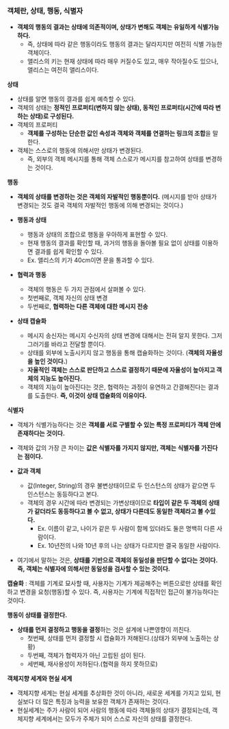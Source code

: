 ### 객체란, 상태, 행동, 식별자

- **객체의 행동의 결과는 상태에 의존적이며, 상태가 변해도 객체는 유일하게 식별가능하다.**
  - 즉, 상태에 따라 같은 행동이라도 행동의 결과는 달라지지만 여전히 식별 가능한 객체이다.
  - 앨리스의 키는 현재 상태에 따라 매우 커질수도 있고, 매우 작아질수도 있으나, 앨리스는 여전히 앨리스이다.



**상태**

- 상태를 알면 행동의 결과를 쉽게 예측할 수 있다.
- 객체의 상태는 **정적인 프로퍼티(변하지 않는 상태), 동적인 프로퍼티(시간에 따라 변하는 상태)로 구성된다.**
- 객체의 프로퍼티
  - **객체를 구성하는 단순한 값인 속성과 객체와 객체를 연결하는 링크의 조합**을 말한다.
- 객체는 스스로의 행동에 의해서만 상태가 변경된다.
  - 즉, 외부의 객체 메시지를 통해 객체 스스로가 메시지를 참고하여 상태를 변경하는 것이다.



**행동**

- **객체의 상태를 변경하는 것은 객체의 자발적인 행동뿐이다.** (메시지를 받아 상태가 변경되는 것도 결국 객체의 자발적인 행동에 의해 변경되는 것이다.)
- **행동과 상태**
  - 행동과 상태의 조합으로 행동을 우아하게 표현할 수 있다.
  - 현재 행동의 결과를 확인할 때, 과거의 행동을 돌아볼 필요 없이 상태를 이용하면 결과를 쉽게 확인할 수 있다.
  - Ex. 앨리스의 키가 40cm이면 문을 통과할 수 있다.

- **협력과 행동**
  - 객체의 행동은 두 가지 관점에서 살펴볼 수 있다.
  - 첫번째로, 객체 자신의 상태 변경
  - 두번째로, **협력하는 다른 객체에 대한 메시지 전송**

- **상태 캡슐화**
  - 메시지 송신자는 메시지 수신자의 상태 변경에 대해서는 전혀 알지 못한다. 그저 그러기를 바라고 전달할 뿐이다.
  - 상태를 외부에 노출시키지 않고 행동을 통해 캡슐화하는 것이다. (**객체의 자율성을 높인 것이다.**)
  - **자율적인 객체는 스스로 판단하고 스스로 결정하기 때문에 자율성이 높아지고 객체의 지능도 높아진다.**
  - 객체의 지능이 높아진다는 것은, 협력하는 과정이 유연하고 간결해진다는 결과를 도출한다. **즉, 이것이 상태 캡슐화의 이유이다.**



**식별자**

- 객체가 식별가능하다는 것은 **객체를 서로 구별할 수 있는 특정 프로퍼티가 객체 안에 존재하다는 것이다.**



- 객체와 값의 가장 큰 차이는 **값은 식별자를 가지지 않지만, 객체는 식별자를 가진다는 점이다.**
- **값과 객체**
  - 값(Integer, String)의 경우 불변상태이므로 두 인스턴스의 상태가 같으면 두 인스턴스는 동등하다고 본다.
  - 객체의 경우 시간에 따라 변경되는 가변상태이므로 **타입이 같은 두 객체의 상태가 같더라도 동등하다고 볼 수 없고, 상태가 다른데도 동일한 객체라고 볼 수있다.**
    - Ex. 이름이 같고, 나이가 같은 두 사람이 함께 있더라도 둘은 명백히 다른 사람이다.
    - Ex. 10년전의 나와 10년 후의 나는 상태가 다르지만 결국 동일한 사람이다. 
- 여기에서 말하는 것은, **상태를 기반으로 객체의 동일성을 판단할 수 없다는 것이다. 즉, 객체는 식별자에 의해서만 동일성을 검사할 수 있는 것이다.**



**캡슐화** : 객체를 기계로 묘사할 때, 사용자는 기계가 제공해주는 버튼으로만 상태를 확인하고 변경을 요청(행동)할 수 있다. 즉, 사용자는 기계에 직접적인 접근이 불가능하다는 것이다.



**행동이 상태를 결정한다.**

- **상태를 먼저 결정하고 행동을 결정**하는 것은 설계에 나쁜영향이 끼친다.
  - 첫번째, 상태를 먼저 결정할 시 캡슐화가 저해된다.(상태가 외부에 노출하는 상황)
  - 두번째, 객체가 협력자가 아닌 고립된 섬이 된다.
  - 세번째, 재사용성이 저하된다.(협력을 하지 못하므로)



**객체지향 세계와 현실 세계**

- 객체지향 세계는 현실 세계를 추상화한 것이 아니라, 새로운 세계를 가지고 있되, 현실보다 더 많은 특징과 능력을 보유한 객체가 존재하는 것이다.
- 현실세계는 주가 사람이 되어 사람의 행동에 따라 객체들의 상태가 결정되는데, 객체지향 세계에서는 모두가 주체가 되어 스스로 자신의 상태를 결정한다.